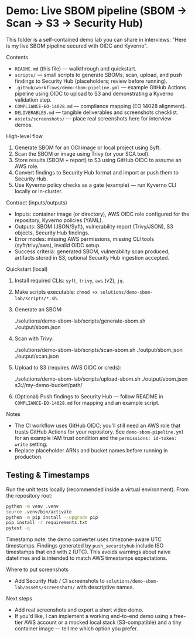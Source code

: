 # Demo: Live SBOM pipeline (SBOM → Scan → S3 → Security Hub)

This folder is a self-contained demo lab you can share in interviews: "Here is my live SBOM pipeline secured with OIDC and Kyverno".

Contents
- `README.md` (this file) — walkthrough and quickstart.
- `scripts/` — small scripts to generate SBOMs, scan, upload, and push findings to Security Hub (placeholders; review before running).
- `.github/workflows/demo-sbom-pipeline.yml` — example GitHub Actions pipeline using OIDC to upload to S3 and demonstrating a Kyverno validation step.
- `COMPLIANCE-EO-14028.md` — compliance mapping (EO 14028 alignment).
- `DELIVERABLES.md` — tangible deliverables and screenshots checklist.
- `assets/screenshots/` — place real screenshots here for interview demos.

High-level flow
1. Generate SBOM for an OCI image or local project using Syft.
2. Scan the SBOM or image using Trivy (or your SCA tool).
3. Store results (SBOM + report) to S3 using GitHub OIDC to assume an AWS role.
4. Convert findings to Security Hub format and import or push them to Security Hub.
5. Use Kyverno policy checks as a gate (example) — run Kyverno CLI locally or in-cluster.

Contract (inputs/outputs)
- Inputs: container image (or directory), AWS OIDC role configured for the repository, Kyverno policies (YAML).
- Outputs: SBOM (JSON/Syft), vulnerability report (Trivy/JSON), S3 objects, Security Hub findings.
- Error modes: missing AWS permissions, missing CLI tools (syft/trivy/aws), invalid OIDC setup.
- Success criteria: generated SBOM, vulnerability scan produced, artifacts stored in S3, optional Security Hub ingestion accepted.

Quickstart (local)
1. Install required CLIs: `syft`, `trivy`, `aws` (v2), `jq`.
2. Make scripts executable: `chmod +x solutions/demo-sbom-lab/scripts/*.sh`.
3. Generate an SBOM:

   ./solutions/demo-sbom-lab/scripts/generate-sbom.sh <image-or-dir> ./output/sbom.json

4. Scan with Trivy:

   ./solutions/demo-sbom-lab/scripts/scan-sbom.sh ./output/sbom.json ./output/scan.json

5. Upload to S3 (requires AWS OIDC or creds):

   ./solutions/demo-sbom-lab/scripts/upload-sbom.sh ./output/sbom.json s3://my-demo-bucket/path/

6. (Optional) Push findings to Security Hub — follow README in `COMPLIANCE-EO-14028.md` for mapping and an example script.

Notes
- The CI workflow uses GitHub OIDC; you'll still need an AWS role that trusts GitHub Actions for your repository. See `demo-sbom-pipeline.yml` for an example IAM trust condition and the `permissions: id-token: write` setting.
- Replace placeholder ARNs and bucket names before running in production.

Testing & Timestamps
--------------------

Run the unit tests locally (recommended inside a virtual environment). From the repository root:

```bash
python -m venv .venv
source .venv/bin/activate
python -m pip install --upgrade pip
pip install -r requirements.txt
pytest -q
```

Timestamp note: the demo converter uses timezone-aware UTC timestamps. Findings generated by `push_securityhub` include ISO timestamps that end with `Z` (UTC). This avoids warnings about naive datetimes and is intended to match AWS timestamps expectations.

Where to put screenshots
- Add Security Hub / CI screenshots to `solutions/demo-sbom-lab/assets/screenshots/` with descriptive names.

Next steps
- Add real screenshots and export a short video demo.
- If you'd like, I can implement a working end-to-end demo using a free-tier AWS account or a mocked local stack (S3-compatible) and a tiny container image — tell me which option you prefer.
